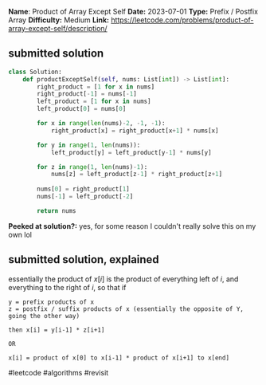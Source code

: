 **Name**: Product of Array Except Self
**Date:** 2023-07-01
**Type:** Prefix / Postfix Array
**Difficulty:** Medium
**Link:** https://leetcode.com/problems/product-of-array-except-self/description/



## submitted solution
```python
class Solution:
    def productExceptSelf(self, nums: List[int]) -> List[int]:
        right_product = [1 for x in nums]
        right_product[-1] = nums[-1]
        left_product = [1 for x in nums]
        left_product[0] = nums[0]

        for x in range(len(nums)-2, -1, -1):
            right_product[x] = right_product[x+1] * nums[x]

        for y in range(1, len(nums)):
            left_product[y] = left_product[y-1] * nums[y]

        for z in range(1, len(nums)-1):
            nums[z] = left_product[z-1] * right_product[z+1]
        
        nums[0] = right_product[1]
        nums[-1] = left_product[-2]

        return nums
```

**Peeked at solution?:** yes, for some reason I couldn't really solve this on my own lol

## submitted solution, explained

essentially the product of $x[i]$ is the product of everything left of $i$, and everything to the right of $i$, so that if 

```
y = prefix products of x
z = postfix / suffix products of x (essentially the opposite of Y, going the other way)

then x[i] = y[i-1] * z[i+1]

OR

x[i] = product of x[0] to x[i-1] * product of x[i+1] to x[end]
```

#leetcode #algorithms #revisit 